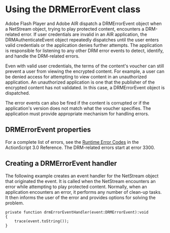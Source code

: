 # Using the DRMErrorEvent class

<div>

Adobe Flash Player and Adobe AIR dispatch a DRMErrorEvent object when a
NetStream object, trying to play protected content, encounters a DRM-related
error. If user credentials are invalid in an AIR application, the
DRMAuthenticateEvent object repeatedly dispatches until the user enters valid
credentials or the application denies further attempts. The application is
responsible for listening to any other DRM error events to detect, identify, and
handle the DRM-related errors.

Even with valid user credentials, the terms of the content's voucher can still
prevent a user from viewing the encrypted content. For example, a user can be
denied access for attempting to view content in an unauthorized application. An
unauthorized application is one that the publisher of the encrypted content has
not validated. In this case, a DRMErrorEvent object is dispatched.

The error events can also be fired if the content is corrupted or if the
application's version does not match what the voucher specifies. The application
must provide appropriate mechanism for handling errors.

</div>

<div>

## DRMErrorEvent properties

<div>

For a complete list of errors, see the
[Runtime Error Codes](https://help.adobe.com/en_US/Flash/CS5/AS3LR/runtimeErrors.html)
in the ActionScript 3.0 Reference. The DRM-related errors start at error 3300.

</div>

</div>

<div>

## Creating a DRMErrorEvent handler

<div>

The following example creates an event handler for the NetStream object that
originated the event. It is called when the NetStream encounters an error while
attempting to play protected content. Normally, when an application encounters
an error, it performs any number of clean-up tasks. It then informs the user of
the error and provides options for solving the problem.

    private function drmErrorEventHandler(event:DRMErrorEvent):void
    {
    	trace(event.toString());
    }

</div>

</div>

<div>

<div>

</div>

</div>
